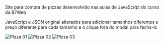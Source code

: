 Site para compra de pizzas desenvolvido nas aulas de JavaScript do curso da B7Web

JavaScript e JSON original alterados para adicionar tamanhos diferentes e preço diferente para cada tamanho e o clique fora do modal para fecha-lo

![Pizza 01](https://user-images.githubusercontent.com/110427326/197293654-2aa76659-ba82-411c-aaf7-66c0788bfd28.png)
![Pizza 02](https://user-images.githubusercontent.com/110427326/197293659-f2dc3b8e-9e7e-404b-84fd-18bf8d8cb164.png)
![Pizza 03](https://user-images.githubusercontent.com/110427326/197293661-aad5dd77-64ca-4e88-a763-dbfc86b5f1b6.png)
